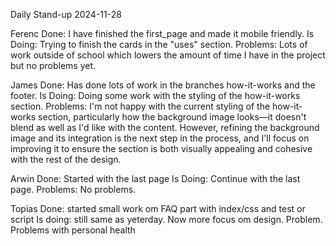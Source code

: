Daily Stand-up 2024-11-28

Ferenc 
Done: I have finished the first_page and made it mobile friendly.
Is Doing: Trying to finish the cards in the "uses" section.
Problems: Lots of work outside of school which lowers the amount of time I have in the project but no problems yet.


James 
Done: Has done lots of work in the branches how-it-works and the footer.
Is Doing: Doing some work with the styling of the how-it-works section.
Problems: I'm not happy with the current styling of the how-it-works section, particularly how the background image looks—it doesn't blend as well as I'd like with the content. However, refining the background image and its integration is the next step in the process, and I'll focus on improving it to ensure the section is both visually appealing and cohesive with the rest of the design.



Arwin 
Done: Started with the last page
Is Doing: Continue with the last page.
Problems: No problems.

Topias 
Done: started small work om FAQ part with index/css and test or script
Is doing:  still same as yeterday. Now more focus om design.
Problem. Problems with personal health

